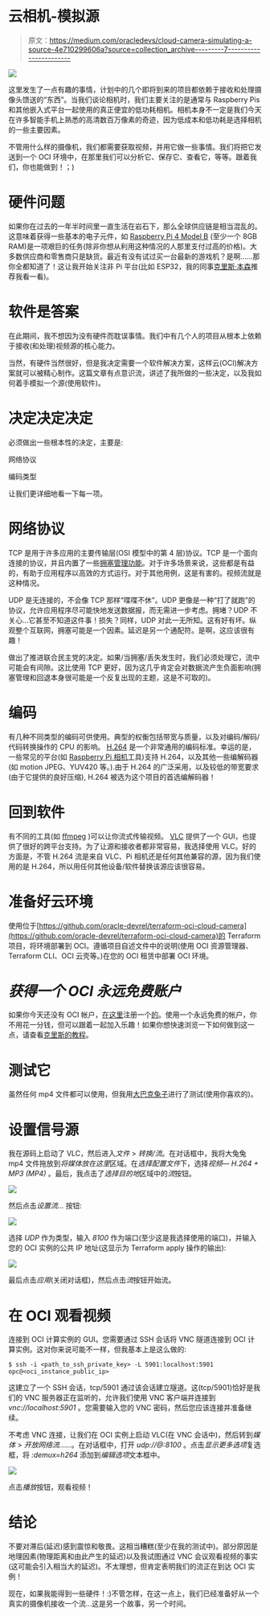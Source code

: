 # 云相机-模拟源

> 原文：<https://medium.com/oracledevs/cloud-camera-simulating-a-source-4e710299606a?source=collection_archive---------7----------------------->

![](img/f40d486df4abdeffad9ea2680d91e4a3.png)

这里发生了一点有趣的事情，计划中的几个即将到来的项目都依赖于接收和处理摄像头馈送的“东西”。当我们谈论相机时，我们主要关注的是通常与 Raspberry Pis 和其他嵌入式平台一起使用的真正便宜的低功耗相机。相机本身不一定是我们今天在许多智能手机上熟悉的高清数百万像素的奇迹，因为低成本和低功耗是选择相机的一些主要因素。

不管用什么样的摄像机，我们都需要获取视频，并用它做一些事情。我们将把它发送到一个 OCI 环境中，在那里我们可以分析它、保存它、查看它，等等。跟着我们，你也能做到！；)

# 硬件问题

如果你在过去的一年半时间里一直生活在岩石下，那么全球供应链是相当混乱的。这意味着获得一些基本的电子元件，如 [Raspberry Pi 4 Model B](https://www.raspberrypi.com/products/raspberry-pi-4-model-b/) (至少一个 8GB RAM)是一项艰巨的任务(除非你想从利用这种情况的人那里支付过高的价格)。大多数供应商和零售商只是缺货。最近有没有试过买一台最新的游戏机？是啊……那你全都知道了！这让我开始关注非 Pi 平台(比如 ESP32，我的同事[克里斯·本森](https://chrisbensen.medium.com/)推荐我看一看)。

# 软件是答案

在此期间，我不想因为没有硬件而耽误事情。我们中有几个人的项目从根本上依赖于接收(和处理)视频源的核心能力。

当然，有硬件当然很好，但是我决定需要一个软件解决方案，这样云(OCI)解决方案就可以被精心制作。这篇文章有点意识流，讲述了我所做的一些决定，以及我如何着手模拟一个源(使用软件)。

# 决定决定决定

必须做出一些根本性的决定，主要是:

网络协议

编码类型

让我们更详细地看一下每一项。

# 网络协议

TCP 是用于许多应用的主要传输层(OSI 模型中的第 4 层)协议。TCP 是一个面向连接的协议，并且内置了一些[拥塞管理功能](https://en.wikipedia.org/wiki/TCP_congestion_control)。对于许多场景来说，这些都是有益的，有助于应用程序以高效的方式运行。对于其他用例，这是有害的。视频流就是这种情况。

UDP 是无连接的，不会像 TCP 那样“喋喋不休”。UDP 更像是一种“打了就跑”的协议，允许应用程序尽可能快地发送数据报，而无需进一步考虑。拥堵？UDP 不关心…它甚至不知道这件事！损失？同样，UDP 对此一无所知。这有好有坏。纵观整个互联网，拥塞可能是一个因素。延迟是另一个通配符。是啊，这应该很有趣！

做出了推进联合民主党的决定。如果/当拥塞/丢失发生时，我们必须处理它，流中可能会有间隙。这比使用 TCP 更好，因为这几乎肯定会对数据流产生负面影响(拥塞管理和回退本身很可能是一个反复出现的主题，这是不可取的)。

# 编码

有几种不同类型的编码可供使用。典型的权衡包括带宽与质量，以及对编码/解码/代码转换操作的 CPU 的影响。 [H.264](https://en.wikipedia.org/wiki/Advanced_Video_Coding) 是一个非常通用的编码标准。幸运的是，一些常见的平台(如 [Raspberry Pi 相机](https://www.raspberrypi.com/documentation/accessories/camera.html#libcamera-vid)工具)支持 H.264，以及其他一些编解码器(如 motion JPEG、YUV420 等。).由于 H.264 的广泛采用，以及较低的带宽要求(由于它提供的良好压缩), H.264 被选为这个项目的首选编解码器！

# 回到软件

有不同的工具(如 [ffmpeg](https://ffmpeg.org/ffmpeg.html) )可以让你流式传输视频。 [VLC](https://www.videolan.org/vlc/) 提供了一个 GUI，也提供了很好的跨平台支持。为了让源和接收者都非常容易，我选择使用 VLC。好的方面是，不管 H.264 流是来自 VLC、Pi 相机还是任何其他兼容的源，因为我们使用的是 H.264，所以用任何其他设备/软件替换该源应该很容易。

# 准备好云环境

使用位于[https://github.com/oracle-devrel/terraform-oci-cloud-camera](https://github.com/oracle-devrel/terraform-oci-cloud-camera)的 Terraform 项目，将环境部署到 OCI。遵循项目自述文件中的说明(使用 OCI 资源管理器、Terraform CLI、OCI 云壳等。)在您的 OCI 租赁中部署 OCI 环境。

# *获得一个 OCI 永远免费账户*

如果你今天还没有 OCI 帐户，[在这里](https://www.oracle.com/cloud/free/#always-free?source=:ex:tb:::::WWMK220126P00008&SC=:ex:tb:::::WWMK220126P00008&pcode=WWMK220126P00008)注册一个[的](https://www.oracle.com/cloud/free/#always-free?source=:ex:tb:::::WWMK220126P00008&SC=:ex:tb:::::WWMK220126P00008&pcode=WWMK220126P00008)。使用一个永远免费的帐户，你不用花一分钱，但可以跟着一起加入乐趣！如果你想快速浏览一下如何做到这一点，请查看[克里斯的教程](/oracledevs/create-an-oracle-always-free-cloud-account-bc6aa82c1397)。

# 测试它

虽然任何 mp4 文件都可以使用，但我用[大巴克兔子](https://peach.blender.org/download/)进行了测试(使用你喜欢的)。

# 设置信号源

我在源码上启动了 VLC，然后进入*文件* > *转换/流*。在对话框中，我将大兔兔 mp4 文件拖放到*将媒体放在这里*区域。在*选择配置文件*下，选择*视频— H.264 + MP3 (MP4)* 。最后，我点击了*选择目的地*区域中的*流*按钮。

![](img/9d9de9021e9ac949497ec152ec0b16ce.png)

然后点击*设置流…* 按钮:

![](img/3569722368606afa37f720a526791a7c.png)

选择 *UDP* 作为类型，输入 *8100* 作为端口(至少这是我选择使用的端口)，并输入您的 OCI 实例的公共 IP 地址(这显示为 Terraform apply 操作的输出):

![](img/d696797c42637faf333c930069f656cf.png)

最后点击*应用*(关闭对话框)，然后点击*流*按钮开始流。

# 在 OCI 观看视频

连接到 OCI 计算实例的 GUI。您需要通过 SSH 会话将 VNC 隧道连接到 OCI 计算实例。这对你来说可能不一样，但我基本上是这么做的:

```
$ ssh -i <path_to_ssh_private_key> -L 5901:localhost:5901 opc@<oci_instance_public_ip>
```

这建立了一个 SSH 会话，tcp/5901 通过该会话建立隧道。这(tcp/5901)恰好是我们的 VNC 服务器正在监听的，允许我们使用 VNC 客户端并连接到 *vnc://localhost:5901* 。您需要输入您的 VNC 密码，然后您应该连接并准备继续。

不考虑 VNC 连接，让我们在 OCI 实例上启动 VLC(在 VNC 会话中)，然后转到*媒体* > *开放网络流……*。在对话框中，打开 *udp://@:8100* 。点击*显示更多选项*复选框，将 *:demux=h264* 添加到*编辑选项*文本框中。

![](img/24b980824b61c0d5fc39c3a8c051e8da.png)

点击*播放*按钮，观看视频！

# 结论

不要对滞后(延迟)感到震惊和敬畏。这相当糟糕(至少在我的测试中)。部分原因是地理因素(物理距离和由此产生的延迟)以及我试图通过 VNC 会议观看视频的事实(这可能会引入相当大的延迟)。不太理想，但肯定表明我们的流正在到达 OCI 实例！

现在，如果我能得到一些硬件！:)不管怎样，在这一点上，我们已经准备好从一个真实的摄像机接收一个流…这是另一个故事，另一个时间。